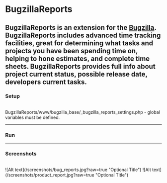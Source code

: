# BugzillaReports
BugzillaReports is an extension for the [Bugzilla](https://www.bugzilla.org/).
<br>
BugzillaReports includes advanced time tracking facilities, great for determining what tasks and projects you have been spending time on, helping to hone estimates, and complete time sheets. BugzillaReports provides full info 
about project current status, possible release date, developers current tasks.
 ----
 
### Setup
<br>
 BugzillaReports/www/bugzilla_base/_bugzilla_reports_settings.php - global variables must be defined.
 
----
### Run

----
### Screenshots
<br>
![Alt text](/screenshots/bug_reports.jpg?raw=true "Optional Title")
![Alt text](/screenshots/product_report.jpg?raw=true "Optional Title")
 	
